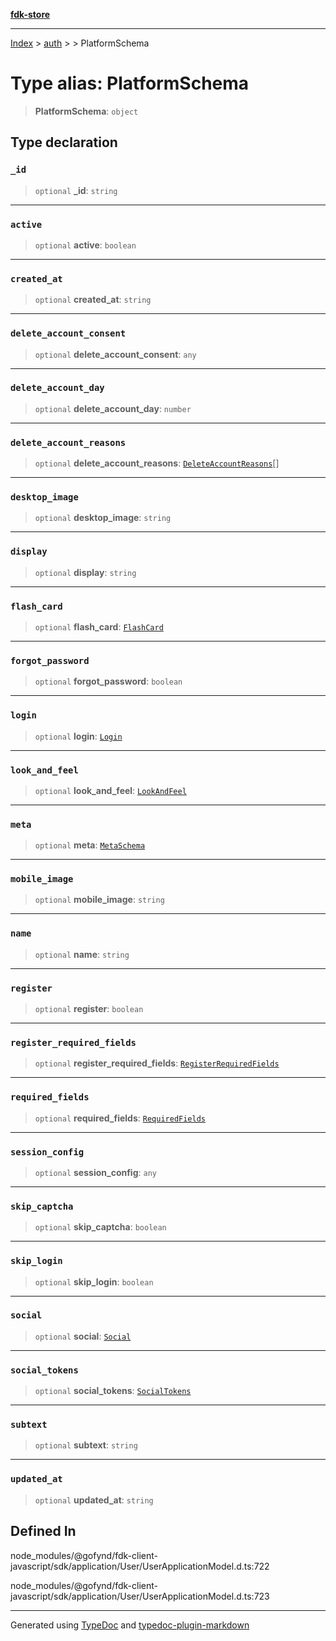 [**fdk-store**](../../../README.md)
***

[Index](../../../API.md) > [auth](../../README.md) > [<internal>](../README.md) > PlatformSchema

# Type alias: PlatformSchema

> **PlatformSchema**: `object`

## Type declaration

### `_id`

> `optional` **\_id**: `string`

***

### `active`

> `optional` **active**: `boolean`

***

### `created_at`

> `optional` **created\_at**: `string`

***

### `delete_account_consent`

> `optional` **delete\_account\_consent**: `any`

***

### `delete_account_day`

> `optional` **delete\_account\_day**: `number`

***

### `delete_account_reasons`

> `optional` **delete\_account\_reasons**: [`DeleteAccountReasons`](type-alias.DeleteAccountReasons.md)[]

***

### `desktop_image`

> `optional` **desktop\_image**: `string`

***

### `display`

> `optional` **display**: `string`

***

### `flash_card`

> `optional` **flash\_card**: [`FlashCard`](type-alias.FlashCard.md)

***

### `forgot_password`

> `optional` **forgot\_password**: `boolean`

***

### `login`

> `optional` **login**: [`Login`](type-alias.Login.md)

***

### `look_and_feel`

> `optional` **look\_and\_feel**: [`LookAndFeel`](type-alias.LookAndFeel.md)

***

### `meta`

> `optional` **meta**: [`MetaSchema`](type-alias.MetaSchema.md)

***

### `mobile_image`

> `optional` **mobile\_image**: `string`

***

### `name`

> `optional` **name**: `string`

***

### `register`

> `optional` **register**: `boolean`

***

### `register_required_fields`

> `optional` **register\_required\_fields**: [`RegisterRequiredFields`](type-alias.RegisterRequiredFields.md)

***

### `required_fields`

> `optional` **required\_fields**: [`RequiredFields`](type-alias.RequiredFields.md)

***

### `session_config`

> `optional` **session\_config**: `any`

***

### `skip_captcha`

> `optional` **skip\_captcha**: `boolean`

***

### `skip_login`

> `optional` **skip\_login**: `boolean`

***

### `social`

> `optional` **social**: [`Social`](type-alias.Social.md)

***

### `social_tokens`

> `optional` **social\_tokens**: [`SocialTokens`](type-alias.SocialTokens.md)

***

### `subtext`

> `optional` **subtext**: `string`

***

### `updated_at`

> `optional` **updated\_at**: `string`

## Defined In

node\_modules/@gofynd/fdk-client-javascript/sdk/application/User/UserApplicationModel.d.ts:722

node\_modules/@gofynd/fdk-client-javascript/sdk/application/User/UserApplicationModel.d.ts:723

***
Generated using [TypeDoc](https://typedoc.org/) and [typedoc-plugin-markdown](https://www.npmjs.com/package/typedoc-plugin-markdown)
